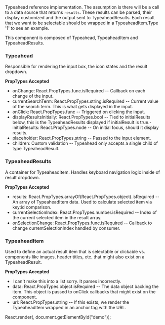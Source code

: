 Typeahead reference implementation. The assumption is there will be a call to a data source that returns `results`. These results can be parsed, their display customized and the output sent to TypeaheadResults. Each result that we want to be selectable should be wrapped in a TypeaheadItem.Type '1' to see an example.

 This component is composed of Typeahead, TypeaheadItem and TypeaheadResults.

### Typeahead
Responsible for rendering the input box, the icon states and the result dropdown.

**PropTypes Accepted**

- onChange: React.PropTypes.func.isRequired -- Callback on each change of the input.
- currentSearchTerm: React.PropTypes.string.isRequired -- Current value of the search term. This is what gets displayed in the input.
- onClick: React.PropTypes.func -- Triggered on clicking the input.
- displayResultsInitially: React.PropTypes.bool -- Tied to initialResults below, this is the TypeaheadResults displayed if initialResult is true.- initialResults: React.PropTypes.node -- On initial focus, should it display results.
- placeholder: React.PropTypes.string -- Passed to the input element.
- children: Custom validation -- Typeahead only accepts a single child of type TypeaheadResult.

### TypeaheadResults
A container for TypeaheadItem. Handles keyboard navigation logic inside of result dropdown.

**PropTypes Accepted**

- results: React.PropTypes.arrayOf(React.PropTypes.object).isRequired -- An array of TypeaheadItem data. Used to calculate selected item via key:id comparison.
- currentSelectionIndex: React.PropTypes.number.isRequired -- Index of the current selected item in the result array.
- onSelectionChange: React.PropTypes.func.isRequired -- Callback to change currentSelectionIndex handled by consumer.

### TypeaheadItem
Used to define an actual result item that is selectable or clickable vs. components like images, header titles, etc. that might also exist on a TypeaheadResult.
 
**PropTypes Accepted**

- I can't make this into a list sorry. It parses incorrectly.
- data: React.PropTypes.object.isRequired -- The data object backing the item. This object is passed to onClick callbacks that might exist on the component.
- url: React.PropTypes.string -- If this exists, we render the TypeaheadItem wrapped in an anchor tag with the URL.

<example name="Normal Case">
    <file name="demo.jsx">
        React.render(<SearchTypeahead />, document.getElementById("demo"));
    </file>
</example>


